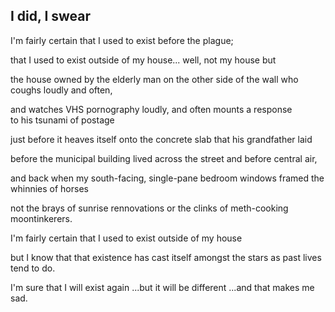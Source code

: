I did, I swear
--------------

I'm fairly certain
that I used to exist 
before the plague;

that I used to exist
outside of my house...
well, not my house but

the house owned by the elderly man 
on the other side of the wall
who coughs loudly and often, 

and watches VHS pornography loudly, 
and often mounts a response  
to his tsunami of postage

just before it heaves itself
onto the concrete slab
that his grandfather laid

before the municipal building
lived across the street and
before central air, 

and back when my south-facing, 
single-pane bedroom windows
framed the whinnies of horses

not the brays of sunrise 
rennovations or the clinks
of meth-cooking moontinkerers.

I'm fairly certain 
that I used to exist
outside of my house 

but I know that that existence
has cast itself amongst the stars
as past lives tend to do.

I'm sure that I will exist again
...but it will be different
...and that makes me sad.  